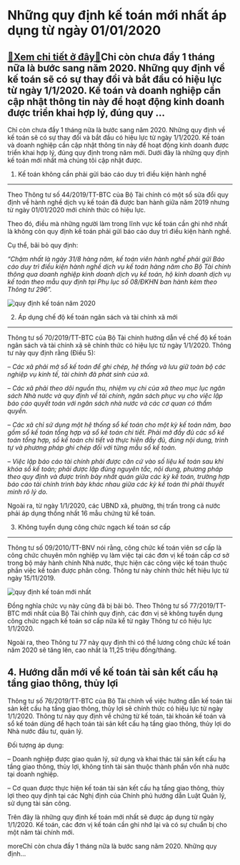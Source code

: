 Những quy định kế toán mới nhất áp dụng từ ngày 01/01/2020
==========================================================

[:gift:Xem chi tiết ở đây:gift:](https://hddtvn.com/nhung-quy-dinh-ke-toan-moi-nhat-ap-dung-tu-ngay-01-01-2020/)Chỉ còn chưa đầy 1 tháng nữa là bước sang năm 2020. Những quy định về kế toán sẽ có sự thay đổi và bắt đầu có hiệu lực từ ngày 1/1/2020. Kế toán và doanh nghiệp cần cập nhật thông tin này để hoạt động kinh doanh được triển khai hợp lý, đúng quy …
------------------------------------------------------------------------------------------------------------------------------------------------------------------------------------------------------------------------------------------------------

Chỉ còn chưa đầy 1 tháng nữa là bước sang năm 2020. Những quy định về kế toán sẽ có sự thay đổi và bắt đầu có hiệu lực từ ngày 1/1/2020. Kế toán và doanh nghiệp cần cập nhật thông tin này để hoạt động kinh doanh được triển khai hợp lý, đúng quy định trong năm mới. Dưới đây là những quy định kế toán mới nhất mà chúng tôi cập nhật được.


1. Kế toán không cần phải gửi báo cáo duy trì điều kiện hành nghề
-----------------------------------------------------------------


Theo Thông tư số 44/2019/TT-BTC của Bộ Tài chính có một số sửa đổi quy định về hành nghề dịch vụ kế toán đã được ban hành giữa năm 2019 nhưng từ ngày 01/01/2020 mới chính thức có hiệu lực.


Theo đó, điều mà những người làm trong lĩnh vực kế toán cần ghi nhớ nhất là không còn quy định kế toán phải gửi báo cáo duy trì điều kiện hành nghề.


Cụ thể, bãi bỏ quy định:


*“Chậm nhất là ngày 31/8 hàng năm, kế toán viên hành nghề phải gửi Báo cáo duy trì điều kiện hành nghề dịch vụ kế toán hàng năm cho Bộ Tài chính thông qua doanh nghiệp kinh doanh dịch vụ kế toán, hộ kinh doanh dịch vụ kế toán theo mẫu quy định tại Phụ lục số 08/ĐKHN ban hành kèm theo Thông tư 296”.*


![quy định kế toán năm 2020](https://hddtvn.com/wp-content/uploads/2021/01/3-3.jpg)


2. Áp dụng chế độ kế toán ngân sách và tài chính xã mới
-------------------------------------------------------


Thông tư số 70/2019/TT-BTC của Bộ Tài chính hướng dẫn về chế độ kế toán ngân sách và tài chính xã sẽ chính thức có hiệu lực từ ngày 1/1/2020. Thông tư này quy định rằng (Điều 5):


*– Các xã phải mở sổ kế toán để ghi chép, hệ thống và lưu giữ toàn bộ các nghiệp vụ kinh tế, tài chính đã phát sinh của xã.*


*– Các xã phải theo dõi nguồn thu, nhiệm vụ chi của xã theo mục lục ngân sách Nhà nước và quy định về tài chính, ngân sách phục vụ cho việc lập báo cáo quyết toán với ngân sách nhà nước và các cơ quan có thẩm quyền.*


*– Các xã chỉ sử dụng một hệ thống sổ kế toán cho một kỳ kế toán năm, bao gồm sổ kế toán tổng hợp và sổ kế toán chi tiết. Phải mở đầy đủ các sổ kế toán tổng hợp, sổ kế toán chi tiết và thực hiện đầy đủ, đúng nội dung, trình tự và phương pháp ghi chép đối với từng mẫu sổ kế toán.*


*– Việc lập báo cáo tài chính phải được căn cứ vào số liệu kế toán sau khi khóa sổ kế toán; phải được lập đúng nguyên tắc, nội dung, phương pháp theo quy định và được trình bày nhất quán giữa các kỳ kế toán, trường hợp báo cáo tài chính trình bày khác nhau giữa các kỳ kế toán thì phải thuyết minh rõ lý do.*


Ngoài ra, từ ngày 1/1/2020, các UBND xã, phường, thị trấn trong cả nước phải áp dụng thống nhất 16 mẫu chứng từ kế toán.


3. Không tuyển dụng công chức ngạch kế toán sơ cấp
--------------------------------------------------


Thông tư số 09/2010/TT-BNV nói rằng, công chức kế toán viên sơ cấp là công chức chuyên môn nghiệp vụ làm việc tại các đơn vị kế toán cấp cơ sở trong bộ máy hành chính Nhà nước, thực hiện các công việc kế toán thuộc phần việc kế toán được phân công. Thông tư này chính thức hết hiệu lực từ ngày 15/11/2019.


![quy định kế toán mới nhất](https://hddtvn.com/wp-content/uploads/2021/01/thanh-toan-tam-ung.jpg)


Đồng nghĩa chức vụ này cũng đã bị bãi bỏ. Theo Thông tư số 77/2019/TT-BTC mới nhất của Bộ Tài chính quy định, các đơn vị sẽ không tuyển dụng công chức ngạch kế toán sơ cấp nữa kể từ ngày Thông tư có hiệu lực 1/1/2020.


Ngoài ra, theo Thông tư 77 này quy định thì có thể lương công chức kế toán năm 2020 sẽ tăng lên, cao nhất là 11,25 triệu đồng/tháng.


4. Hướng dẫn mới về kế toán tài sản kết cấu hạ tầng giao thông, thủy lợi
------------------------------------------------------------------------


Thông tư số 76/2019/TT-BTC của Bộ Tài chính về việc hướng dẫn kế toán tài sản kết cấu hạ tầng giao thông, thủy lợi sẽ chính thức có hiệu lực từ ngày 1/1/2020. Thông tư này quy định về chứng từ kế toán, tài khoản kế toán và sổ kế toán dùng để hạch toán tài sản kết cấu hạ tầng giao thông, thủy lợi do Nhà nước đầu tư, quản lý.


Đối tượng áp dụng:


– Doanh nghiệp được giao quản lý, sử dụng và khai thác tài sản kết cấu hạ tầng giao thông, thủy lợi, không tính tài sản thuộc thành phần vốn nhà nước tại doanh nghiệp.


– Cơ quan được thực hiện kế toán tài sản kết cấu hạ tầng giao thông, thủy lợi theo quy định tại các Nghị định của Chính phủ hướng dẫn Luật Quản lý, sử dụng tài sản công.


Trên đây là những quy định kế toán mới nhất sẽ được áp dụng từ ngày 1/1/2020. Kế toán, các đơn vị kế toán cần ghi nhớ lại và có sự chuẩn bị cho một năm tài chính mới.



moreChỉ còn chưa đầy 1 tháng nữa là bước sang năm 2020. Những quy định…



